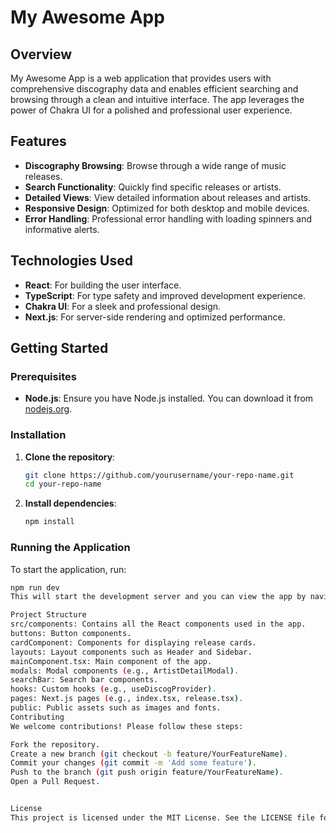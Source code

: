 # My Awesome App

## Overview
My Awesome App is a web application that provides users with comprehensive discography data and enables efficient searching and browsing through a clean and intuitive interface. The app leverages the power of Chakra UI for a polished and professional user experience.

## Features
- **Discography Browsing**: Browse through a wide range of music releases.
- **Search Functionality**: Quickly find specific releases or artists.
- **Detailed Views**: View detailed information about releases and artists.
- **Responsive Design**: Optimized for both desktop and mobile devices.
- **Error Handling**: Professional error handling with loading spinners and informative alerts.

## Technologies Used
- **React**: For building the user interface.
- **TypeScript**: For type safety and improved development experience.
- **Chakra UI**: For a sleek and professional design.
- **Next.js**: For server-side rendering and optimized performance.

## Getting Started

### Prerequisites
- **Node.js**: Ensure you have Node.js installed. You can download it from [nodejs.org](https://nodejs.org/).

### Installation
1. **Clone the repository**:
    ```bash
    git clone https://github.com/yourusername/your-repo-name.git
    cd your-repo-name
    ```

2. **Install dependencies**:
    ```bash
    npm install
    ```

### Running the Application
To start the application, run:
```bash
npm run dev
This will start the development server and you can view the app by navigating to http://localhost:3000 in your browser.

Project Structure
src/components: Contains all the React components used in the app.
buttons: Button components.
cardComponent: Components for displaying release cards.
layouts: Layout components such as Header and Sidebar.
mainComponent.tsx: Main component of the app.
modals: Modal components (e.g., ArtistDetailModal).
searchBar: Search bar components.
hooks: Custom hooks (e.g., useDiscogProvider).
pages: Next.js pages (e.g., index.tsx, release.tsx).
public: Public assets such as images and fonts.
Contributing
We welcome contributions! Please follow these steps:

Fork the repository.
Create a new branch (git checkout -b feature/YourFeatureName).
Commit your changes (git commit -m 'Add some feature').
Push to the branch (git push origin feature/YourFeatureName).
Open a Pull Request.


License
This project is licensed under the MIT License. See the LICENSE file for details.